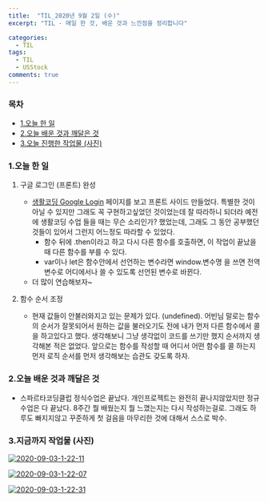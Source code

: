 ```yaml
---
title:  "TIL_2020년 9월 2일 (수)"
excerpt: "TIL - 매일 한 것, 배운 것과 느낀점을 정리합니다"

categories:
  - TIL
tags:
  - TIL
  - USStock
comments: true
---
```



<h3>목차</h3>

- [1.오늘 한 일](#1오늘-한-일)
- [2.오늘 배운 것과 깨달은 것](#2오늘-배운-것과-깨달은-것)
- [3.오늘 진행한 작업물 (사진)](#3오늘-진행한-작업물-사진)
  

### 1.오늘 한 일
    
1. 구글 로그인 (프론트) 완성
    - [생활코딩 Google Login](https://opentutorials.org/course/3424) 페이지를 보고 프론트 사이드 만들었다.
    특별한 것이 아닐 수 있지만 그래도 꼭 구현하고싶었던 것이었는데 잘 따라하니 되더라
    예전에 생활코딩 수업 들을 때는 무슨 소리인가? 했었는데, 그래도 그 동안 공부했던 것들이 있어서 그런지 어느정도 따라할 수 있었다.
        - 함수 뒤에 .then이라고 하고 다시 다른 함수를 호출하면, 이 작업이 끝났을 때 다른 함수를 부를 수 있다.
        - var이나 let은 함수안에서 선언하는 변수라면 window.변수명 을 쓰면 전역변수로 어디에서나 쓸 수 있도록 선언된 변수로 바뀐다.
    - 더 많이 연습해보자~
    
2. 함수 순서 조정
    - 현재 값들이 안불러와지고 있는 문제가 있다. (undefined). 어빈님 말로는 함수의 순서가 잘못되어서 원하는 값을 불러오기도 전에
    내가 먼저 다른 함수에서 콜을 하고있다고 했다. 생각해보니 그냥 생각없이 코드를 쓰기만 했지 순서까지 생각해본 적은 없었다.
    앞으로는 함수를 작성할 때 어디서 어떤 함수를 콜 하는지 먼저 로직 순서를 먼저 생각해보는 습관도 갖도록 하자.

### 2.오늘 배운 것과 깨달은 것

- 스파르타코딩클럽 정식수업은 끝났다. 개인프로젝트는 완전히 끝나지않았지만 정규수업은 다 끝났다.
8주간 뭘 배웠는지 뭘 느꼈는지는 다시 작성하는걸로. 그래도 하루도 빠지지않고 꾸준하게 첫 걸음을 마무리한 것에 대해서 스스로 박수.
    
### 3.지금까지 작업물 (사진)

<a href="https://ibb.co/WzLvHVv"><img src="https://i.ibb.co/HPjTKhT/2020-09-03-1-22-11.png" alt="2020-09-03-1-22-11" border="0"></a>

<a href="https://imgbb.com/"><img src="https://i.ibb.co/wcnHyqb/2020-09-03-1-22-07.png" alt="2020-09-03-1-22-07" border="0"></a>

<a href="https://imgbb.com/"><img src="https://i.ibb.co/VVW31KR/2020-09-03-1-22-31.png" alt="2020-09-03-1-22-31" border="0"></a>
